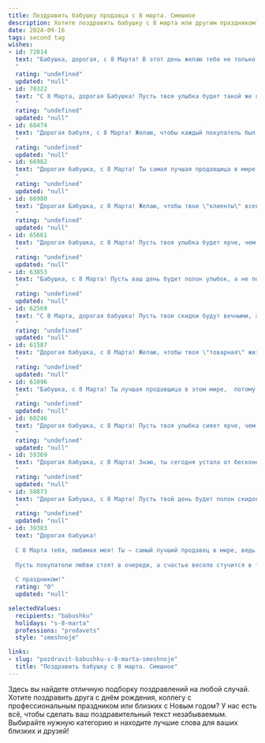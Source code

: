 ```yaml
---
title: Поздравить бабушку продавца с 8 марта. Смешное
description: Хотите поздравить бабушку с 8 марта или другим праздником? Наш ИИ создаст незабываемое поздравление, а вы обязательно выделитесь среди других.  
date: 2024-09-16
tags: second tag
wishes:
- id: 72814
  text: "Бабушка, дорогая, с 8 Марта! В этот день желаю тебе не только цветов и конфет, но и чтобы все покупатели в твоём магазине были как милые кошечки, а не как бешеные хомячки!
  "
  rating: "undefined"
  updated: "null"
- id: 70322
  text: "С 8 Марта, дорогая Бабушка! Пусть твоя улыбка будет такой же яркой, как скидка на товары 50%, а твои продажи такими же активными, как стая хомяков на распродаже!  🎉🥳
  "
  rating: "undefined"
  updated: "null"
- id: 68474
  text: "Дорогая бабуля, с 8 Марта! Желаю, чтобы каждый покупатель был как сладкий пирожок, а касса пела тебе приятную мелодию! Пусть только по праздникам будут очереди, а скидки -  только для тебя! 😄
  "
  rating: "undefined"
  updated: "null"
- id: 66982
  text: "Дорогая бабушка, с 8 Марта! Ты самая лучшая продавщица в мире (даже если иногда забываешь, что у меня карточка дисконтная!). Желаю тебе, чтобы цены на твои любимые товары всегда были ниже, а очередь покупателей – короче!
  "
  rating: "undefined"
  updated: "null"
- id: 66980
  text: "Дорогая Бабушка, с 8 Марта! Желаю, чтобы твои \"клиенты\" всегда были довольны твоими \"товарами\" и чтобы \"касса\" всегда была полна \"успехов\" и \"радости\"! 🎉  Пусть твоя \"работа\" приносит только удовольствие, а \"отпуск\" - только веселье! 😉
  "
  rating: "undefined"
  updated: "null"
- id: 65661
  text: "Дорогая бабушка, с 8 Марта! Пусть твоя улыбка будет ярче, чем скидки на распродаже, а настроение – бодрее, чем очередь за свежими булочками!
  "
  rating: "undefined"
  updated: "null"
- id: 63853
  text: "Бабушка, с 8 Марта! Пусть ваш день будет полон улыбок, а не покупателей, которые долго выбирают, но ничего не покупают! 😅
  "
  rating: "undefined"
  updated: "null"
- id: 62569
  text: "С 8 Марта, дорогая бабушка! Пусть твои скидки будут вечными, а покупатели – вежливыми, а твоя касса всегда будет полна не только деньгами, но и радостью от общения с людьми! 😉😁
  "
  rating: "undefined"
  updated: "null"
- id: 61587
  text: "Дорогая бабушка, с 8 Марта! Желаю, чтобы твоя \"товарная\" жизнь была полна покупателей, а улыбки клиентов затмевали даже скидки! 😉💐
  "
  rating: "undefined"
  updated: "null"
- id: 61096
  text: "Бабушка, с 8 Марта! Ты лучшая продавщица в этом мире,  потому что  у тебя всегда  есть  \"что-нибудь вкусненькое\"  и  \"всё самое свежее\"!  Пусть  в этот праздник  твои  \"продажи\"  растут,  а  клиенты  будут  только  рады! 😊
  "
  rating: "undefined"
  updated: "null"
- id: 60246
  text: "Дорогая бабушка, с 8 Марта! Пусть твоя улыбка сияет ярче, чем скидка на новый холодильник, а твой кошелёк всегда будет полон не меньше, чем витрина в твоём любимом магазине!
  "
  rating: "undefined"
  updated: "null"
- id: 59369
  text: "Дорогая бабушка, с 8 Марта! Знаю, ты сегодня устала от бесконечного потока покупателей, которые выбирают, выбирают, а потом уходят ни с чем. Но не грусти, ведь ты, как настоящий маг, можешь заставить любой товар \"говорить\" и убедить кого угодно!  Пусть этот день принесет тебе море улыбок и немного прибавки в кассе! 😉
  "
  rating: "undefined"
  updated: "null"
- id: 58873
  text: "Дорогая Бабушка, с 8 Марта! Пусть твой день будет полон скидок и распродаж, а покупатели - только с хорошим настроением и полными кошельками!  😄  Желаю тебе море позитива, ярких красок и только благодарных клиентов.  💐
  "
  rating: "undefined"
  updated: "null"
- id: 39383
  text: "Дорогая бабушка!
  
  С 8 Марта тебя, любимая моя! Ты — самый лучший продавец в мире, ведь умеешь распродать улыбки и скидки на настроение! Желаю, чтобы твоя жизнь была полна ярких акций и хороших запасов счастья. Пусть твои дни будут как распродажа — ни одной грустной минуты!
  
  Пусть покупатели любви стоят в очереди, а счастье весело стучится в твою дверь! Обнимаю крепко-крепко, как ты обнимала свои лучшие товары на распродаже!
  
  С праздником!"
  rating: "0"
  updated: "null"

selectedValues:
  recipients: "babushku"
  holidays: "s-8-marta"
  professions: "prodavets"
  style: "smeshnoje"

links:
- slug: "pozdravit-babushku-s-8-marta-smeshnoje"
  title: "Поздравить бабушку с 8 марта. Смешное"
---
```


Здесь вы найдете отличную подборку поздравлений на любой случай. 
Хотите поздравить друга с днём рождения, коллегу с профессиональным праздником или близких с Новым годом? У нас есть всё, чтобы сделать ваш поздравительный текст незабываемым. Выбирайте нужную категорию и находите лучшие слова для ваших близких и друзей!
